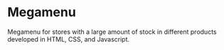 # Megamenu
Megamenu for stores with a large amount of stock in different products developed in HTML, CSS, and Javascript.
